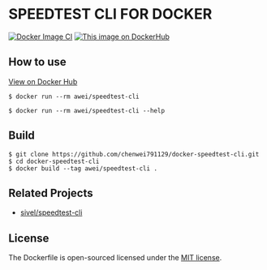 # SPEEDTEST CLI FOR DOCKER
[![Docker Image CI](https://github.com/chenwei791129/docker-speedtest-cli/actions/workflows/docker-image.yml/badge.svg?branch=master)](https://github.com/chenwei791129/docker-speedtest-cli/actions/workflows/docker-image.yml)
[![This image on DockerHub](https://img.shields.io/docker/pulls/awei/speedtest-cli.svg)](https://hub.docker.com/r/awei/speedtest-cli/)

## How to use
[View on Docker Hub](https://hub.docker.com/r/awei/speedtest-cli)
```console
$ docker run --rm awei/speedtest-cli
```
```console
$ docker run --rm awei/speedtest-cli --help
```

## Build
```console
$ git clone https://github.com/chenwei791129/docker-speedtest-cli.git
$ cd docker-speedtest-cli
$ docker build --tag awei/speedtest-cli .
```

## Related Projects

- [sivel/speedtest-cli](https://github.com/sivel/speedtest-cli)

## License

The Dockerfile is open-sourced licensed under the [MIT license](https://opensource.org/licenses/MIT).
